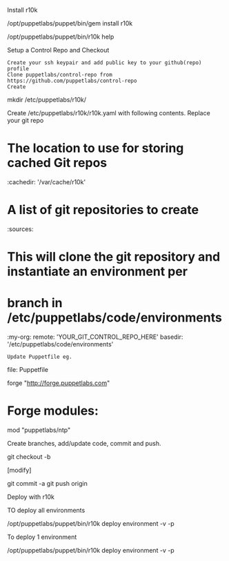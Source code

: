 Install r10k

/opt/puppetlabs/puppet/bin/gem install r10k

/opt/puppetlabs/puppet/bin/r10k help

Setup a Control Repo and Checkout

    Create your ssh keypair and add public key to your github(repo) profile
    Clone puppetlabs/control-repo from https://github.com/puppetlabs/control-repo
    Create

mkdir /etc/puppetlabs/r10k/

Create /etc/puppetlabs/r10k/r10k.yaml with following contents. Replace your git repo

# The location to use for storing cached Git repos
:cachedir: '/var/cache/r10k'

# A list of git repositories to create
:sources:
  # This will clone the git repository and instantiate an environment per
  # branch in /etc/puppetlabs/code/environments
  :my-org:
    remote: 'YOUR_GIT_CONTROL_REPO_HERE'
    basedir: '/etc/puppetlabs/code/environments'

    Update Puppetfile eg.

file: Puppetfile

forge "http://forge.puppetlabs.com"

# Forge modules:
mod "puppetlabs/ntp"

Create branches, add/update code, commit and push.

  git checkout -b <branch>
  
  [modify]
  
  git commit -a 
  git push origin <branch> 
  

Deploy with r10k

TO deploy all environments

/opt/puppetlabs/puppet/bin/r10k deploy environment -v -p

To deploy 1 environment

/opt/puppetlabs/puppet/bin/r10k deploy environment <branch> -v -p
